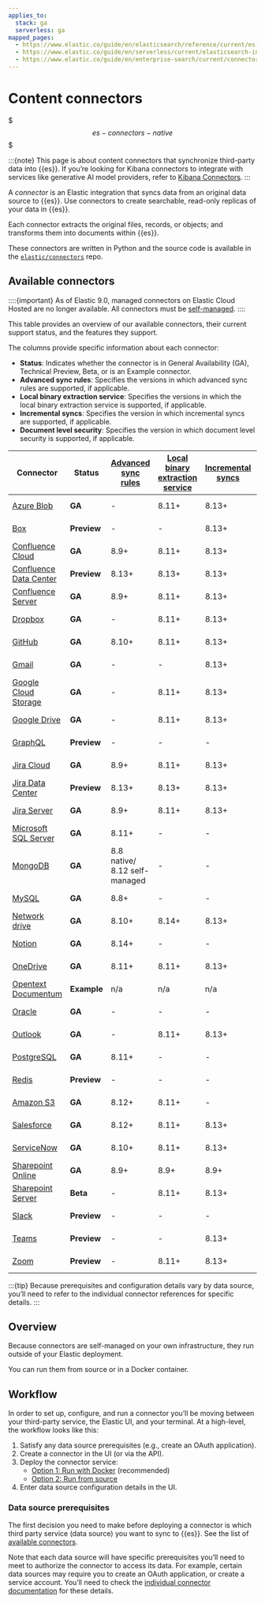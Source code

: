 ```yaml
---
applies_to:
  stack: ga
  serverless: ga
mapped_pages:
  - https://www.elastic.co/guide/en/elasticsearch/reference/current/es-connectors.html
  - https://www.elastic.co/guide/en/serverless/current/elasticsearch-ingest-data-through-integrations-connector-client.html
  - https://www.elastic.co/guide/en/enterprise-search/current/connectors.html
---
```


# Content connectors

$$$es-connectors-native$$$


:::{note}
This page is about content connectors that synchronize third-party data into {{es}}. If you’re looking for Kibana connectors to integrate with services like generative AI model providers, refer to [Kibana Connectors](docs-content://deploy-manage/manage-connectors.md).
:::

A _connector_ is an Elastic integration that syncs data from an original data source to {{es}}. Use connectors to create searchable, read-only replicas of your data in {{es}}.

Each connector extracts the original files, records, or objects; and transforms them into documents within {{es}}.

These connectors are written in Python and the source code is available in the [`elastic/connectors`](https://github.com/elastic/connectors/tree/main/connectors/sources) repo.

## Available connectors


::::{important}
As of Elastic 9.0, managed connectors on Elastic Cloud Hosted are no longer available. All connectors must be [self-managed](/reference/search-connectors/self-managed-connectors.md).
::::

This table provides an overview of our available connectors, their current support status, and the features they support.

The columns provide specific information about each connector:

- **Status**: Indicates whether the connector is in General Availability (GA), Technical Preview, Beta, or is an Example connector.
- **Advanced sync rules**: Specifies the versions in which advanced sync rules are supported, if applicable.
- **Local binary extraction service**: Specifies the versions in which the local binary extraction service is supported, if applicable.
- **Incremental syncs**: Specifies the version in which incremental syncs are supported, if applicable.
- **Document level security**: Specifies the version in which document level security is supported, if applicable.



| Connector | Status | [Advanced sync rules](./es-sync-rules.md#es-sync-rules-advanced) | [Local binary extraction service](./es-connectors-content-extraction.md#es-connectors-content-extraction-local) | [Incremental syncs](./content-syncs.md#es-connectors-sync-types-incremental) | [Document level security](./document-level-security.md) | Source code |
| ------- | --------------- | -- | -- | -- | -- | -- |
| [Azure Blob](/reference/search-connectors/es-connectors-azure-blob.md) | **GA** | - | 8.11+ | 8.13+ | - | [View code](https://github.com/elastic/connectors/tree/main/connectors/sources/azure_blob_storage.py) |
| [Box](/reference/search-connectors/es-connectors-box.md)  | **Preview** | - | - | 8.13+ | - | [View code](https://github.com/elastic/connectors/tree/main/connectors/sources/box.py) |
| [Confluence Cloud](/reference/search-connectors/es-connectors-confluence.md) | **GA** | 8.9+ | 8.11+ | 8.13+ | 8.10 | [View code](https://github.com/elastic/connectors/tree/main/connectors/sources/confluence.py) |
| [Confluence Data Center](/reference/search-connectors/es-connectors-confluence.md) | **Preview** | 8.13+ | 8.13+ | 8.13+ | 8.14+ | [View code](https://github.com/elastic/connectors/tree/main/connectors/sources/confluence.py) |
| [Confluence Server](/reference/search-connectors/es-connectors-confluence.md)| **GA** | 8.9+ | 8.11+ | 8.13+ | 8.14+ | [View code](https://github.com/elastic/connectors/tree/main/connectors/sources/confluence.py) |
| [Dropbox](/reference/search-connectors/es-connectors-dropbox.md)| **GA** | - | 8.11+ | 8.13+ | 8.12+ | [View code](https://github.com/elastic/connectors/tree/main/connectors/sources/dropbox.py) |
| [GitHub](/reference/search-connectors/es-connectors-github.md)| **GA** | 8.10+ | 8.11+ | 8.13+ | 8.12+ | [View code](https://github.com/elastic/connectors/tree/main/connectors/sources/github.py) |
| [Gmail](/reference/search-connectors/es-connectors-gmail.md)| **GA** | - | - | 8.13+ | 8.10+ | [View code](https://github.com/elastic/connectors/tree/main/connectors/sources/gmail.py) |
| [Google Cloud Storage](/reference/search-connectors/es-connectors-google-cloud.md)| **GA** | - | 8.11+ | 8.13+ | - | [View code](https://github.com/elastic/connectors/tree/main/connectors/sources/google_cloud_storage.py) |
| [Google Drive](/reference/search-connectors/es-connectors-google-drive.md)| **GA** | - | 8.11+ | 8.13+ | 8.10+ | [View code](https://github.com/elastic/connectors/tree/main/connectors/sources/google_drive.py) |
| [GraphQL](/reference/search-connectors/es-connectors-graphql.md)| **Preview** | - | - | - | - | [View code](https://github.com/elastic/connectors/tree/main/connectors/sources/graphql.py) |
| [Jira Cloud](/reference/search-connectors/es-connectors-jira.md)| **GA** | 8.9+ | 8.11+ | 8.13+ | 8.10+ | [View code](https://github.com/elastic/connectors/tree/main/connectors/sources/jira.py) |
| [Jira Data Center](/reference/search-connectors/es-connectors-jira.md)| **Preview** | 8.13+ | 8.13+ | 8.13+ | 8.13+*| [View code](https://github.com/elastic/connectors/tree/main/connectors/sources/jira.py) |
| [Jira Server](/reference/search-connectors/es-connectors-jira.md)| **GA** | 8.9+ | 8.11+ | 8.13+ | - | [View code](https://github.com/elastic/connectors/tree/main/connectors/sources/jira.py) |
| [Microsoft SQL Server](/reference/search-connectors/es-connectors-ms-sql.md)| **GA** | 8.11+ | - | - | - | [View code](https://github.com/elastic/connectors/tree/main/connectors/sources/mssql.py) |
| [MongoDB](/reference/search-connectors/es-connectors-mongodb.md)| **GA** | 8.8 native/ 8.12 self-managed | - | - | - | [View code](https://github.com/elastic/connectors/tree/main/connectors/sources/mongo.py) |
| [MySQL](/reference/search-connectors/es-connectors-mysql.md)| **GA** | 8.8+ | - | - | - | [View code](https://github.com/elastic/connectors/tree/main/connectors/sources/mysql.py) |
| [Network drive](/reference/search-connectors/es-connectors-network-drive.md)| **GA** | 8.10+ | 8.14+ | 8.13+ | 8.11+ | [View code](https://github.com/elastic/connectors/tree/main/connectors/sources/network_drive.py) |
| [Notion](/reference/search-connectors/es-connectors-notion.md)| **GA** | 8.14+ | - | - | - | [View code](https://github.com/elastic/connectors/tree/main/connectors/sources/notion.py) |
| [OneDrive](/reference/search-connectors/es-connectors-onedrive.md)| **GA** | 8.11+ | 8.11+ | 8.13+ | 8.11+ | [View code](https://github.com/elastic/connectors/tree/main/connectors/sources/onedrive.py) |
| [Opentext Documentum](/reference/search-connectors/es-connectors-opentext.md)| **Example** | n/a | n/a | n/a | - | [View code](https://github.com/elastic/connectors/tree/main/connectors/sources/opentext_documentum.py) |
| [Oracle](/reference/search-connectors/es-connectors-oracle.md)| **GA** | - | - | - | - | [View code](https://github.com/elastic/connectors/tree/main/connectors/sources/oracle.py) |
| [Outlook](/reference/search-connectors/es-connectors-outlook.md)| **GA** | - | 8.11+ | 8.13+ | 8.14+ | [View code](https://github.com/elastic/connectors/tree/main/connectors/sources/outlook.py) |
| [PostgreSQL](/reference/search-connectors/es-connectors-postgresql.md)| **GA** | 8.11+ | - | - | - | [View code](https://github.com/elastic/connectors/tree/main/connectors/sources/postgresql.py) |
| [Redis](/reference/search-connectors/es-connectors-redis.md)| **Preview** | - | - | - | - | [View code](https://github.com/elastic/connectors/tree/main/connectors/sources/redis.py) |
| [Amazon S3](/reference/search-connectors/es-connectors-s3.md)| **GA** | 8.12+ | 8.11+ | - | - |[View code](https://github.com/elastic/connectors/tree/main/connectors/sources/s3.py) |
| [Salesforce](/reference/search-connectors/es-connectors-salesforce.md)| **GA** | 8.12+ | 8.11+ | 8.13+ | 8.13+ | [View code](https://github.com/elastic/connectors/tree/main/connectors/sources/salesforce.py) |
| [ServiceNow](/reference/search-connectors/es-connectors-servicenow.md)| **GA** | 8.10+ | 8.11+ | 8.13+ | 8.13+ | [View code](https://github.com/elastic/connectors/tree/main/connectors/sources/servicenow.py) |
| [Sharepoint Online](/reference/search-connectors/es-connectors-sharepoint-online.md)| **GA** | 8.9+ | 8.9+ | 8.9+ | 8.9+ |[View code](https://github.com/elastic/connectors/tree/main/connectors/sources/sharepoint_online.py) |
| [Sharepoint Server](/reference/search-connectors/es-connectors-sharepoint.md)| **Beta** | - | 8.11+ | 8.13+ | 8.15+ |[View code](https://github.com/elastic/connectors/tree/main/connectors/sources/sharepoint_server.py) |
| [Slack](/reference/search-connectors/es-connectors-slack.md)| **Preview** | - | - | - | - | [View code](https://github.com/elastic/connectors/tree/main/connectors/sources/slack.py) |
| [Teams](/reference/search-connectors/es-connectors-teams.md)| **Preview** | - | - | 8.13+ | - | [View code](https://github.com/elastic/connectors/tree/main/connectors/sources/teams.py) |
| [Zoom](/reference/search-connectors/es-connectors-zoom.md)| **Preview** | - | 8.11+ | 8.13+ | - | [View code](https://github.com/elastic/connectors/tree/main/connectors/sources/zoom.py) |

:::{tip}
Because prerequisites and configuration details vary by data source, you’ll need to refer to the individual connector references for specific details.
:::

## Overview

Because connectors are self-managed on your own infrastructure, they run outside of your Elastic deployment.

You can run them from source or in a Docker container.

## Workflow

In order to set up, configure, and run a connector you’ll be moving between your third-party service, the Elastic UI, and your terminal. At a high-level, the workflow looks like this:

1. Satisfy any data source prerequisites (e.g., create an OAuth application).
2. Create a connector in the UI (or via the API).
3. Deploy the connector service:
    - [Option 1: Run with Docker](es-connectors-run-from-docker.md) (recommended)
    - [Option 2: Run from source](es-connectors-run-from-source.md)
4. Enter data source configuration details in the UI.

### Data source prerequisites

The first decision you need to make before deploying a connector is which third party service (data source) you want to sync to {{es}}. See the list of [available connectors](#available-connectors).

Note that each data source will have specific prerequisites you’ll need to meet to authorize the connector to access its data. For example, certain data sources may require you to create an OAuth application, or create a service account. You’ll need to check the [individual connector documentation](connector-reference.md) for these details.